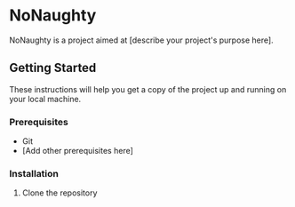 # NoNaughty

NoNaughty is a project aimed at [describe your project's purpose here].

## Getting Started

These instructions will help you get a copy of the project up and running on your local machine.

### Prerequisites

- Git
- [Add other prerequisites here]

### Installation

1. Clone the repository 